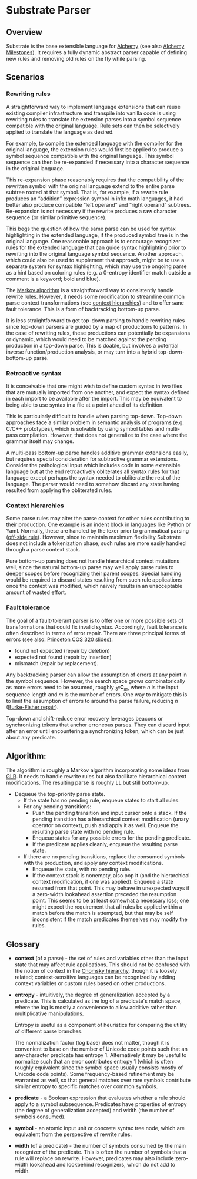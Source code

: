 # Substrate Parser

## Overview
Substrate is the base extensible language for [Alchemy](README.md) (see also [Alchemy Milestones](Milestones.md)). It requires a fully dynamic abstract parser capable of defining new rules and removing old rules on the fly while parsing.

## Scenarios
### Rewriting rules
A straightforward way to implement language extensions that can reuse existing compiler infrastructure and transpile into vanilla code is using rewriting rules to translate the extension parses into a symbol sequence compatible with the original language. Rule sets can then be selectively applied to translate the language as desired.

For example, to compile the extended language with the compiler for the original language, the extension rules would first be applied to produce a symbol sequence compatible with the original language. This symbol sequence can then be re-expanded if necessary into a character sequence in the original language.

This re-expansion phase reasonably requires that the compatibility of the rewritten symbol with the original language extend to the entire parse subtree rooted at that symbol. That is, for example, if a rewrite rule produces an “addition” expression symbol in infix math languages, it had better also produce compatible “left operand” and “right operand” subtrees. Re-expansion is not necessary if the rewrite produces a raw character sequence (or similar primitive sequence).

This begs the question of how the same parse can be used for syntax highlighting in the extended language, if the produced symbol tree is in the original language. One reasonable approach is to encourage recognizer rules for the extended language that can guide syntax highlighting prior to rewriting into the original language symbol sequence. Another approach, which could also be used to supplement that approach, might be to use a separate system for syntax highlighting, which may use the ongoing parse as a hint based on coloring rules (e.g. a 0-entropy identifier match outside a comment is a keyword; bold and blue).

The [Markov algorithm](https://en.wikipedia.org/wiki/Markov_algorithm) is a straightforward way to consistently handle rewrite rules. However, it needs some modification to streamline common parse context transformations (see [context hierarchies](#context-hierarchies)) and to offer sane fault tolerance. This is a form of backtracking bottom-up parse.

It is less straightforward to get top-down parsing to handle rewriting rules since top-down parsers are guided by a map of productions to patterns. In the case of rewriting rules, these productions can potentially be expansions or dynamic, which would need to be matched against the pending production in a top-down parse. This is doable, but involves a potential inverse function/production analysis, or may turn into a hybrid top-down-bottom-up parse.

### Retroactive syntax
It is conceivable that one might wish to define custom syntax in two files that are mutually imported from one another, and expect the syntax defined in each import to be available after the import. This may be equivalent to being able to use syntax in a file at a point ahead of its definition.

This is particularly difficult to handle when parsing top-down. Top-down approaches face a similar problem in semantic analysis of programs (e.g. C/C++ prototypes), which is solvable by using symbol tables and multi-pass compilation. However, that does not generalize to the case where the grammar itself may change.

A multi-pass bottom-up parse handles additive grammar extensions easily, but requires special consideration for subtractive grammar extensions. Consider the pathological input which includes code in some extensible language but at the end retroactively obliterates all syntax rules for that language except perhaps the syntax needed to obliterate the rest of the language. The parser would need to somehow discard any state having resulted from applying the obliterated rules.

### Context hierarchies
Some parse rules may alter the parse context for other rules contributing to their production. One example is an indent block in languages like Python or Yaml. Normally, these are handled by the lexer prior to grammatical parsing ([off-side rule](https://en.wikipedia.org/wiki/Off-side_rule)). However, since to maintain maximum flexibility Substrate does not include a tokenization phase, such rules are more easily handled through a parse context stack.

Pure bottom-up parsing does not handle hierarchical context mutations well, since the natural bottom-up parse may well apply parse rules to deeper scopes before recognizing their parent scopes. Special handling would be required to discard states resulting from such rule applications once the context was modified, which naively results in an unacceptable amount of wasted effort.

### Fault tolerance
The goal of a fault-tolerant parser is to offer one or more possible sets of transformations that could fix invalid syntax. Accordingly, fault tolerance is often described in terms of error repair. There are three principal forms of errors (see also: [Princeton COS 320 slides](http://www.cs.princeton.edu/courses/archive/spr05/cos320/notes/7-parsing-error.ppt)):
* found not expected (repair by deletion)
* expected not found (repair by insertion)
* mismatch (repair by replacement).

Any backtracking parser can allow the assumption of errors at any point in the symbol sequence. However, the search space grows combinatorically as more errors need to be assumed, roughly <sub>3<sup>*n*</sup></sub>**C**<sub>*m*</sub>, where *n* is the input sequence length and *m* is the number of errors. One way to mitigate this is to limit the assumption of errors to around the parse failure, reducing *n* ([Burke-Fisher repair](https://en.wikipedia.org/wiki/Burke%E2%80%93Fisher_error_repair)).

Top-down and shift-reduce error recovery leverages beacons or synchronizing tokens that anchor erroneous parses. They can discard input after an error until encountering a synchronizing token, which can be just about any predicate.

## Algorithm:

The algorithm is roughly a Markov algorithm incorporating some ideas from [GLR](https://en.wikipedia.org/wiki/GLR_parser). It needs to handle rewrite rules but also facilitate hierarchical context modifications. The resulting parse is roughly LL but still bottom-up.

* Dequeue the top-priority parse state.
  * If the state has no pending rule, enqueue states to start all rules.
  * For any pending transitions:
    * Push the pending transition and input cursor onto a stack. If the pending transition has a hierarchical context modification (unary operator on context), push and apply it as well. Enqueue the resulting parse state with no pending rule.
    * Enqueue states for any possible errors for the pending predicate.
    * If the predicate applies cleanly, enqueue the resulting parse state.
  * If there are no pending transitions, replace the consumed symbols with the production, and apply any context modifications.
    * Enqueue the state, with no pending rule.
    * If the context stack is nonempty, also pop it (and the hierarchical context modification, if one was applied). Enqueue a state resumed from that point. This may behave in unexpected ways if a zero-width lookahead assertion preceded the resumption point. This seems to be at least somewhat a necessary loss; one might expect the requirement that all rules be applied within a match before the match is attempted, but that may be self inconsistent if the match predicates themselves may modify the rules.

## Glossary
* **context** (of a parse) - the set of rules and variables other than the input state that may affect rule applications. This should not be confused with the notion of context in the [Chomsky hierarchy](https://en.wikipedia.org/wiki/Chomsky_hierarchy#The_hierarchy), though it is loosely related; context-sensitive languages can be recognized by adding context variables or custom rules based on other productions.
* **entropy** - intuitively, the degree of generalization accepted by a predicate. This is calculated as the log of a predicate's match space, where the log is mostly a convenience to allow additive rather than multiplicative manipulations.

  Entropy is useful as a component of heuristics for comparing the utility of different parse branches.

  The normalization factor (log base) does not matter, though it is convenient to base on the number of Unicode code points such that an any-character predicate has entropy 1. Alternatively it may be useful to normalize such that an error contributes entropy 1 (which is often roughly equivalent since the symbol space usually consists mostly of Unicode code points). Some frequency-based refinement may be warranted as well, so that general matches over rare symbols contribute similar entropy to specific matches over common symbols.

* **predicate** - a Boolean expression that evaluates whether a rule should apply to a symbol subsequence. Predicates have properties of entropy (the degree of generalization accepted) and width (the number of symbols consumed).

* **symbol** - an atomic input unit or concrete syntax tree node, which are equivalent from the perspective of rewrite rules.

* **width** (of a predicate) - the number of symbols consumed by the main recognizer of the predicate. This is often the number of symbols that a rule will replace on rewrite. However, predicates may also include zero-width lookahead and lookbehind recognizers, which do not add to width.

